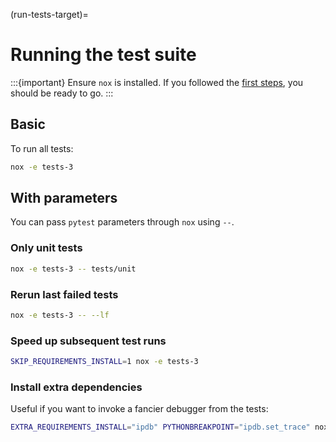 (run-tests-target)=
# Running the test suite

:::{important}
Ensure `nox` is installed. If you followed the [first steps](first-steps-target), you should be ready to go.
:::

## Basic

To run all tests:

```bash
nox -e tests-3
```

## With parameters

You can pass `pytest` parameters through `nox` using `--`.

### Only unit tests

```bash
nox -e tests-3 -- tests/unit
```

### Rerun last failed tests

```bash
nox -e tests-3 -- --lf
```

### Speed up subsequent test runs

```bash
SKIP_REQUIREMENTS_INSTALL=1 nox -e tests-3
```

### Install extra dependencies

Useful if you want to invoke a fancier debugger from the tests:

```bash
EXTRA_REQUIREMENTS_INSTALL="ipdb" PYTHONBREAKPOINT="ipdb.set_trace" nox -e tests-3
```

